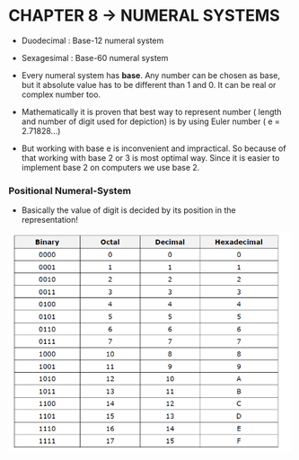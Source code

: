 # CHAPTER 8 -> NUMERAL SYSTEMS

- Duodecimal : Base-12 numeral system
- Sexagesimal : Base-60 numeral system

- Every numeral system has **base**. Any number can be chosen as base, but it absolute value has to be different than 1 and 0. It can be real or complex number too.

- Mathematically it is proven that best way to represent number ( length and number of digit used for depiction) is by using Euler number ( e = 2.71828...)

- But working with base e is inconvenient and impractical. So because of that working with base 2 or 3 is most optimal way. Since it is easier to implement base 2 on computers we use base 2.

### Positional Numeral-System
- Basically the value of digit is decided by its position in the representation!

![Common numeral Representation on Computers](https://github.com/mrsahin101/Fundamentals_of_Programming_Csharp/blob/main/Chapter8_Numeral_Systems/Images/Common_Representation.png)